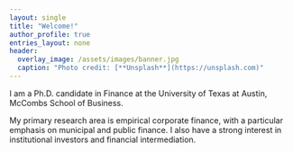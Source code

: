 ```yaml
---
layout: single
title: "Welcome!"
author_profile: true
entries_layout: none
header:
  overlay_image: /assets/images/banner.jpg
  caption: "Photo credit: [**Unsplash**](https://unsplash.com)"
---
```


I am a Ph.D. candidate in Finance at the University of Texas at Austin, McCombs School of Business. 

My primary research area is empirical corporate finance, with a particular emphasis on municipal and public finance. I also have a strong interest in institutional investors and financial intermediation.
